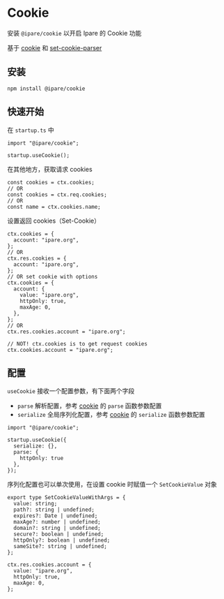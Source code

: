 # Cookie

安装 `@ipare/cookie` 以开启 Ipare 的 Cookie 功能

基于 [cookie](https://github.com/jshttp/cookie) 和 [set-cookie-parser](https://github.com/nfriedly/set-cookie-parser)

## 安装

```
npm install @ipare/cookie
```

## 快速开始

在 `startup.ts` 中

```TS
import "@ipare/cookie";

startup.useCookie();
```

在其他地方，获取请求 cookies

```TS
const cookies = ctx.cookies;
// OR
const cookies = ctx.req.cookies;
// OR
const name = ctx.cookies.name;
```

设置返回 cookies（Set-Cookie）

```TS
ctx.cookies = {
  account: "ipare.org",
};
// OR
ctx.res.cookies = {
  account: "ipare.org",
};
// OR set cookie with options
ctx.cookies = {
  account: {
    value: "ipare.org",
    httpOnly: true,
    maxAge: 0,
  },
};
// OR
ctx.res.cookies.account = "ipare.org";

// NOT! ctx.cookies is to get request cookies
ctx.cookies.account = "ipare.org";
```

## 配置

`useCookie` 接收一个配置参数，有下面两个字段

- `parse` 解析配置，参考 [cookie](https://github.com/jshttp/cookie) 的 `parse` 函数参数配置
- `serialize` 全局序列化配置，参考 [cookie](https://github.com/jshttp/cookie) 的 `serialize` 函数参数配置

```TS
import "@ipare/cookie";

startup.useCookie({
  serialize: {},
  parse: {
    httpOnly: true
  },
});
```

序列化配置也可以单次使用，在设置 cookie 时赋值一个 `SetCookieValue` 对象

```TS
export type SetCookieValueWithArgs = {
  value: string;
  path?: string | undefined;
  expires?: Date | undefined;
  maxAge?: number | undefined;
  domain?: string | undefined;
  secure?: boolean | undefined;
  httpOnly?: boolean | undefined;
  sameSite?: string | undefined;
};
```

```TS
ctx.res.cookies.account = {
  value: "ipare.org",
  httpOnly: true,
  maxAge: 0,
};
```
